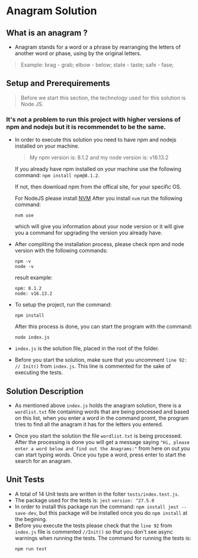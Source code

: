 ﻿# Anagram Solution

## What is an anagram ? 

- Anagram stands for a word or a phrase by rearranging the letters of another word or phase, using by the original letters.
> Example: brag - grab; elbow - below; state - taste; safe - fase;

## Setup and Prerequirements
> Before we start this section, the technology used for this solution is Node JS.

### It's not a problem to run this project with higher versions of npm and nodejs but it is recommendet to be the same.

- In order to execute this solution you need to have npm and nodejs installed on your machine. 
  > My npm version is: 8.1.2 and my node version is: v16.13.2
  
  If you already have npm installed on your machine use the following command: `npm install npm@8.1.2`.
  
  If not, then download npm from the offical site, for your specific OS.
 
  For NodeJS please install [NVM](https://github.com/nvm-sh/nvm#install--update-script)
  After you install `nvm` run the following command:
  ```
  nvm use
  ```
  which will give you information about your node version or it will give you a command for upgrading the version you already have.

- After compliting the installation process, please check npm and node version with the following commands:
  ```
  npm -v 
  node -v
  ```
  result example:
  ```
  npm: 8.1.2
  node: v16.13.2
  ```

- To setup the project, run the command: 
  ```
  npm install
  ```
  After this process is done, you can start the program with the command: 
  ```
  node index.js
  ``` 

- `index.js` is the solution file, placed in the root of the folder.
  
- Before you start the solution, make sure that you uncomment `line 92: // Init()` from `index.js`. This line is commented for the sake of executing the tests. 

## Solution Description

- As mentioned above `index.js` holds the anagram solution, there is a `wordlist.txt` file containing words that are being processed and based on this list, when you enter a word in the command promt, the program tries to find all the anagram it has for the letters you entered. 

- Once you start the solution the file `wordlist.txt` is being processed. After the processing is done you will get a message saying `"Hi, please enter a word below and find out the Anagrams:"` from here on out you can start typing words. Once you type a word, press enter to start the search for an anagram.

## Unit Tests

- A total of 14 Unit tests are written in the folter `tests/index.test.js`.
- The package used for the tests is: `jest` `version: ^27.5.0`
- In order to install this package run the command: `npm install jest --save-dev`, but this package will be installed once you do `npm install` at the begining.
- Before you execute the tests please check that the `line 92` from `index.js` file is commented `//Init()` so that you don't see async warnings when running the tests.
  The command for running the tests is: 
  ```
  npm run test
  ```
